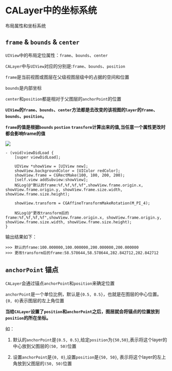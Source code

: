 
# CALayer中的坐标系统

布局属性和坐标系统

## `frame` & `bounds` & `center`

`UIView`中的布局定位属性：`frame`、`bounds`、`center`

`CALayer`中与`UIView`对应的分别是:`frame`、`bounds`、`position`

`frame`是当前视图或图层在父级视图层级中的占据的空间和位置

`bounds`是内部坐标

`center`和`position`都是相对于父图层的`anchorPoint`的位置

**`UIView`的`frame`、`bounds`、`center`方法都是去改变的该视图的`layer`的`frame`、`bounds`、`position`。**

**`frame`的值是根据`bounds` `postion` `transform`计算出来的值,当任意一个属性更改时都会影响frame的值**

![](https://zsisme.gitbooks.io/ios-/content/chapter3/3.2.jpeg)

```
- (void)viewDidLoad {
    [super viewDidLoad];
    
    UIView *showView = [UIView new];
    showView.backgroundColor = [UIColor redColor];
    showView.frame = CGRectMake(100, 100, 200, 200);
    [self.view addSubview:showView];
    NSLog(@"默认的frame:%f,%f,%f,%f",showView.frame.origin.x, showView.frame.origin.y, showView.frame.size.width, showView.frame.size.height);
    
    showView.transform = CGAffineTransformMakeRotation(M_PI_4);
    
    NSLog(@"更改transform后的frame:%f,%f,%f,%f",showView.frame.origin.x, showView.frame.origin.y, showView.frame.size.width, showView.frame.size.height);
}
```

输出结果如下：

```
>>> 默认的frame:100.000000,100.000000,200.000000,200.000000
>>> 更改transform后的frame:58.578644,58.578644,282.842712,282.842712
```

## `anchorPoint` 锚点

`CALayer`会通过锚点`anchorPoint`和`position`来确定位置

`anchorPoint`是一个单位比例，默认是`{0.5, 0.5}`，也就是在图层的中心位置。`{0, 0}`表示图层的左上角位置

**当给`CALayer`设置了`position`和`anchorPoint`之后，图层就会将锚点的位置放到`position`的所在坐标。**

如：

1. 默认的`anchorPoint`是`{0.5, 0.5}`,给定`position`为`{50,50}`,表示将这个layer的中心放到父图层的`(50, 50)`位置

2. 设置`anchorPoint`是`{0, 0}`,设置`position`是`{50, 50}`, 表示将这个layer的左上角放到父图层的`(50, 50)`位置




